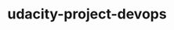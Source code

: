 # udacity-project-devops

[screenshot of passing github actions]: images/Screenshot_from_2021-02-08_11-06-48.png "Screenshot of passing Github Actions"
